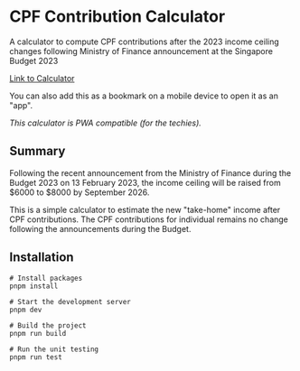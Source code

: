 # CPF Contribution Calculator

A calculator to compute CPF contributions after the 2023 income ceiling changes following Ministry of Finance
announcement at the Singapore Budget 2023

[Link to Calculator](https://cpf-contribution-estimator.vercel.app)

You can also add this as a bookmark on a mobile device to open it as an "app".

_This calculator is PWA compatible (for the techies)._

## Summary

Following the recent announcement from the Ministry of Finance during the Budget 2023 on 13 February 2023, the income
ceiling will be raised from $6000 to $8000 by September 2026.

This is a simple calculator to estimate the new "take-home" income after CPF contributions. The CPF contributions for
individual remains no change following the announcements during the Budget.

## Installation

```shell
# Install packages
pnpm install

# Start the development server
pnpm dev

# Build the project
pnpm run build

# Run the unit testing
pnpm run test 
```
